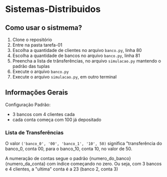 # Sistemas-Distribuidos

## Como usar o sistmema?

1. Clone o repositório
2. Entre na pasta tarefa-01
3. Escolha a quantidade de clientes no arquivo `banco.py`, linha 80
4. Escolha a quantidade de bancos no arquivo `banco.py`, linha 81
5. Preencha a lista de trânsferências, no arquivo `simulacao.py` mantendo o padrão das tuplas
6. Execute o arquivo `banco.py`
7. Execute o arquivo `simulacao.py`, em outro terminal

## Informações Gerais

Configuração Padrão:
 - 3 bancos com 4 clientes cada
 - cada conta começa com 100 já depositado

### Lista de Transferências

O valor `('banco_0', '00', 'banco_1', '10', 50)` significa "transferência do banco_0, conta 00, para o banco_10, conta 10, no valor de 50.
  
A numeração de contas segue o padrão {numero_do_banco}{numero_da_conta} com índice começando no zero. Ou seja, com 3 bancos e 4 clientes, a "ultima" conta é a 23 (banco 2, conta 3) 
